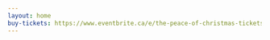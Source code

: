 ```yaml
---
layout: home
buy-tickets: https://www.eventbrite.ca/e/the-peace-of-christmas-tickets-51383576661
---
```


